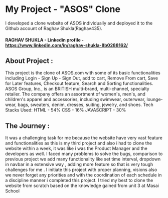 # My Project - "ASOS" Clone
I developed a clone website of ASOS individually and deployed it to the Github account of Raghav Shukla(Raghav435).
#### RAGHAV SHUKLA - Linkedin profile - https://www.linkedin.com/in/raghav-shukla-8b0288162/

## About Project :
This project is the clone of ASOS.com with some of its basic functionalities including Login - Sign Up - Sign Out, add to cart, Remove From cart, Save for Later features, Checkout feature, Search and Sorting functionalities. ASOS Group, Inc., is an BRITISH multi-brand, multi-channel, specialty retailer. The company offers an assortment of women's, men's, and children's apparel and accessories, including swimwear, outerwear, lounge-wear, bags, sweaters, denim, dresses, suiting, jewelry, and shoes.
Tech Stacks Used:
HTML - 54% CSS - 16% JAVASCRIPT - 30%

## The Journey :
 It was a challenging task for me because the website have very vast feature and functionalities as this is my third project and also i had to clone the website within a week, it was like i was the Product Manager and the developers as well. I faced many problems to solve the bugs, comparison to previous project we add many functionality like set time interval, dropdown in navbar in a extensive way , adding more feature so that is very tough challenges for me . I initiate this project with proper planning, visions also we never forget any priorities and with the coordination of each schedule in a discipline manner i completed this project. I tried my best to clone the website from scratch based on the knowledge gained from unit 3 at Masai School
